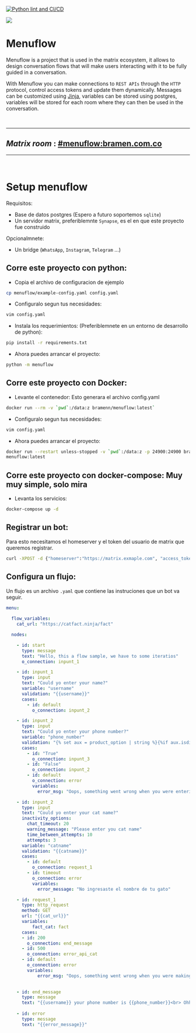 [![Python lint and CI/CD](https://github.com/chatbot-smooth/menuflow/actions/workflows/main.yml/badge.svg?branch=main)](https://github.com/chatbot-smooth/menuflow/actions/workflows/main.yml) 

![](https://komarev.com/ghpvc/?username=menuflow&label=VIEWS&style=for-the-badge&color=green)

# Menuflow

Menuflow is a project that is used in the matrix ecosystem, it allows to design conversation flows that will make users interacting with it to be fully guided in a conversation.

With Menuflow you can make connections to `REST APIs` through the `HTTP` protocol, control access tokens and update them dynamically. Messages can be customized using [Jinja](https://jinja.palletsprojects.com/en/3.1.x/), variables can be stored using postgres, variables will be stored for each room where they can then be used in the conversation.

<br>

---

## _Matrix room_ : [#menuflow:bramen.com.co](https://matrix.to/#/#menuflow:bramen.com.co)

---


<br>


# Setup menuflow

Requisitos:

- Base de datos postgres (Espero a futuro soportemos `sqlite`)
- Un servidor matrix, preferiblemnte `Synapse`, es el en que este proyecto fue construido

Opcionalmnete: 

- Un bridge (`WhatsApp`, `Instagram`, `Telegram` ...)

## Corre este proyecto con python:

- Copia el archivo de configuracion de ejemplo
```bash
cp menuflow/example-config.yaml config.yaml
```

- Configuralo segun tus necesidades:
```bash
vim config.yaml
```

- Instala los requerimientos: (Preferiblemnete en un entorno de desarrollo de python):
```bash
pip install -r requirements.txt
```

- Ahora puedes arrancar el proyecto:
```bash
python -m menuflow
```

## Corre este proyecto con Docker:

- Levante el contenedor: Esto generara el archivo config.yaml
```bash
docker run --rm -v `pwd`:/data:z bramenn/menuflow:latest`
```

- Configuralo segun tus necesidades:
```bash
vim config.yaml
```

- Ahora puedes arrancar el proyecto:
```bash
docker run --restart unless-stopped -v `pwd`:/data:z -p 24900:24900 bramenn/
menuflow:latest
```

## Corre este proyecto con docker-compose: Muy muy simple, solo mira

  - Levanta los servicios:
```bash
docker-compose up -d
```

## Registrar un bot: 
Para esto necesitamos el homeserver y el token del usuario de matrix que queremos registrar.

```bash
curl -XPOST -d {"homeserver":"https://matrix.exmaple.com", "access_token": "xyz"}' "http://menuflow_service/_matrix/menuflow/v1/client/new
```

## Configura un flujo:
Un flujo es un archivo `.yaml` que contiene las instruciones que un bot va seguir.

```yaml
menu:
  
  flow_variables:
    cat_url: "https://catfact.ninja/fact"

  nodes:

    - id: start
      type: message
      text: "Hello, this a flow sample, we have to some iteratios"
      o_connection: inpunt_1

    - id: inpunt_1
      type: input
      text: "Could yo enter your name?"
      variable: "username"
      validation: "{{username}}"
      cases:
        - id: default
          o_connection: inpunt_2

    - id: inpunt_2
      type: input
      text: "Could yo enter your phone number?"
      variable: "phone_number"
      validation: "{% set aux = product_option | string %}{%if aux.isdigit() %}True{% else %}False{% endif %}"
      cases:
        - id: "True"
          o_connection: inpunt_3
        - id: "False"
          o_connection: inpunt_2
        - id: default
          o_connection: error
          variables:
            error_msg: "Oops, something went wrong when you were entering your phone number"

    - id: inpunt_2
      type: input
      text: "Could yo enter your cat name?"
      inactivity_options:
        chat_timeout: 20 
        warning_message: "Please enter you cat name"
        time_between_attempts: 10 
        attempts: 3
      variable: "catname"
      validation: "{{catname}}"
      cases:
        - id: default
          o_connection: request_1
        - id: timeout
          o_connection: error
          variables:
            error_message: "No ingresaste el nombre de tu gato"

    - id: request_1
      type: http_request
      method: GET
      url: "{{cat_url}}"
      variables:
          fact_cat: fact
      cases:
      - id: 200
        o_connection: end_message
      - id: 500
        o_connection: error_api_cat
      - id: default
        o_connection: error
        variables:
            error_msg: "Oops, something went wrong when you were making the http request."
        

    - id: end_message
      type: message
      text: "{{username}} your phone number is {{phone_number}}<br> Ohh cierto, the your cat name is {{catname}}, and I'll tell you something about cats: _{{fact_cat}}_"
    
    - id: error
      type: message
      text: "{{error_message}}"

```
